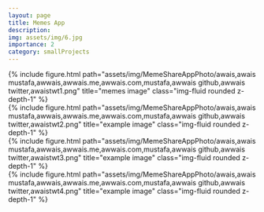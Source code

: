 ```yaml
---
layout: page
title: Memes App
description: 
img: assets/img/6.jpg
importance: 2
category: smallProjects
---
```


<div class="row">
    <div class="col-sm mt-3 mt-md-0">
        {% include figure.html path="assets/img/MemeShareAppPhoto/awais,awais mustafa,awwais,awwais.me,awwais.com,mustafa,awwais github,awwais twitter,awaistwt1.png" title="memes image" class="img-fluid rounded z-depth-1" %}
    </div>
    <div class="col-sm mt-3 mt-md-0">
        {% include figure.html path="assets/img/MemeShareAppPhoto/awais,awais mustafa,awwais,awwais.me,awwais.com,mustafa,awwais github,awwais twitter,awaistwt2.png" title="example image" class="img-fluid rounded z-depth-1" %}
    </div>
    <div class="col-sm mt-3 mt-md-0">
        {% include figure.html path="assets/img/MemeShareAppPhoto/awais,awais mustafa,awwais,awwais.me,awwais.com,mustafa,awwais github,awwais twitter,awaistwt3.png" title="example image" class="img-fluid rounded z-depth-1" %}
    </div>
</div>
<!-- <div class="caption">
    Caption photos easily. On the left, a road goes through a tunnel. Middle, leaves artistically fall in a hipster photoshoot. Right, in another hipster photoshoot, a lumberjack grasps a handful of pine needles.
</div> -->
<div class="row">
    <div class="col-sm mt-3 mt-md-0">
        {% include figure.html path="assets/img/MemeShareAppPhoto/awais,awais mustafa,awwais,awwais.me,awwais.com,mustafa,awwais github,awwais twitter,awaistwt4.png" title="example image" class="img-fluid rounded z-depth-1" %}
    </div>
</div>
<!-- <div class="caption">
    This image can also have a caption. It's like magic.
</div> -->
